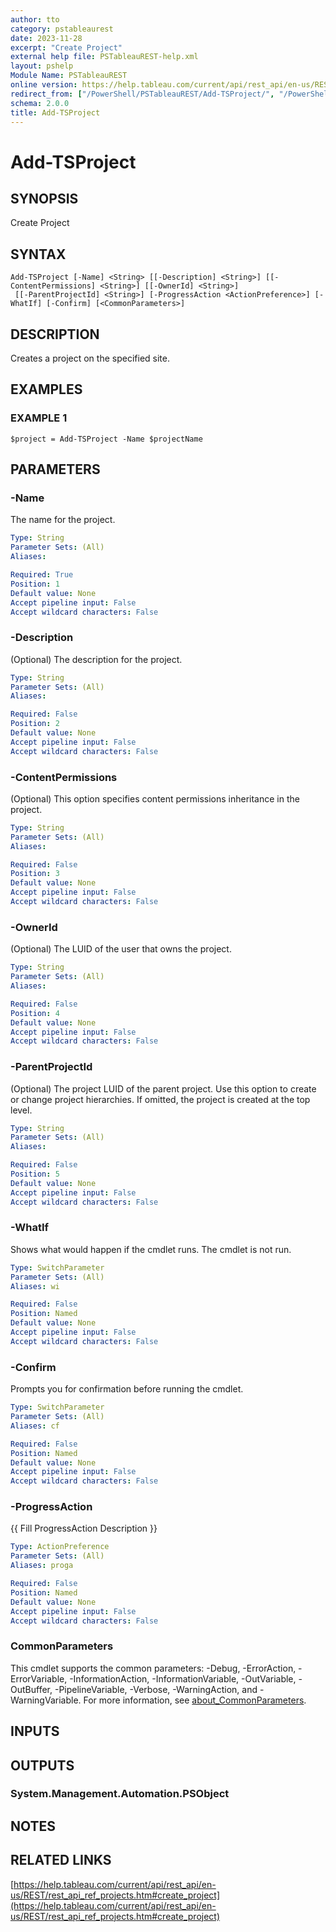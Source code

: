 ```yaml
---
author: tto
category: pstableaurest
date: 2023-11-28
excerpt: "Create Project"
external help file: PSTableauREST-help.xml
layout: pshelp
Module Name: PSTableauREST
online version: https://help.tableau.com/current/api/rest_api/en-us/REST/rest_api_ref_projects.htm#create_project
redirect_from: ["/PowerShell/PSTableauREST/Add-TSProject/", "/PowerShell/PSTableauREST/add-tsproject/", "/PowerShell/add-tsproject/"]
schema: 2.0.0
title: Add-TSProject
---
```


# Add-TSProject

## SYNOPSIS
Create Project

## SYNTAX

```
Add-TSProject [-Name] <String> [[-Description] <String>] [[-ContentPermissions] <String>] [[-OwnerId] <String>]
 [[-ParentProjectId] <String>] [-ProgressAction <ActionPreference>] [-WhatIf] [-Confirm] [<CommonParameters>]
```

## DESCRIPTION
Creates a project on the specified site.

## EXAMPLES

### EXAMPLE 1
```
$project = Add-TSProject -Name $projectName
```

## PARAMETERS

### -Name
The name for the project.

```yaml
Type: String
Parameter Sets: (All)
Aliases:

Required: True
Position: 1
Default value: None
Accept pipeline input: False
Accept wildcard characters: False
```

### -Description
(Optional) The description for the project.

```yaml
Type: String
Parameter Sets: (All)
Aliases:

Required: False
Position: 2
Default value: None
Accept pipeline input: False
Accept wildcard characters: False
```

### -ContentPermissions
(Optional) This option specifies content permissions inheritance in the project.

```yaml
Type: String
Parameter Sets: (All)
Aliases:

Required: False
Position: 3
Default value: None
Accept pipeline input: False
Accept wildcard characters: False
```

### -OwnerId
(Optional) The LUID of the user that owns the project.

```yaml
Type: String
Parameter Sets: (All)
Aliases:

Required: False
Position: 4
Default value: None
Accept pipeline input: False
Accept wildcard characters: False
```

### -ParentProjectId
(Optional) The project LUID of the parent project.
Use this option to create or change project hierarchies.
If omitted, the project is created at the top level.

```yaml
Type: String
Parameter Sets: (All)
Aliases:

Required: False
Position: 5
Default value: None
Accept pipeline input: False
Accept wildcard characters: False
```

### -WhatIf
Shows what would happen if the cmdlet runs.
The cmdlet is not run.

```yaml
Type: SwitchParameter
Parameter Sets: (All)
Aliases: wi

Required: False
Position: Named
Default value: None
Accept pipeline input: False
Accept wildcard characters: False
```

### -Confirm
Prompts you for confirmation before running the cmdlet.

```yaml
Type: SwitchParameter
Parameter Sets: (All)
Aliases: cf

Required: False
Position: Named
Default value: None
Accept pipeline input: False
Accept wildcard characters: False
```

### -ProgressAction
{{ Fill ProgressAction Description }}

```yaml
Type: ActionPreference
Parameter Sets: (All)
Aliases: proga

Required: False
Position: Named
Default value: None
Accept pipeline input: False
Accept wildcard characters: False
```

### CommonParameters
This cmdlet supports the common parameters: -Debug, -ErrorAction, -ErrorVariable, -InformationAction, -InformationVariable, -OutVariable, -OutBuffer, -PipelineVariable, -Verbose, -WarningAction, and -WarningVariable. For more information, see [about_CommonParameters](http://go.microsoft.com/fwlink/?LinkID=113216).

## INPUTS

## OUTPUTS

### System.Management.Automation.PSObject
## NOTES

## RELATED LINKS

[https://help.tableau.com/current/api/rest_api/en-us/REST/rest_api_ref_projects.htm#create_project](https://help.tableau.com/current/api/rest_api/en-us/REST/rest_api_ref_projects.htm#create_project)

